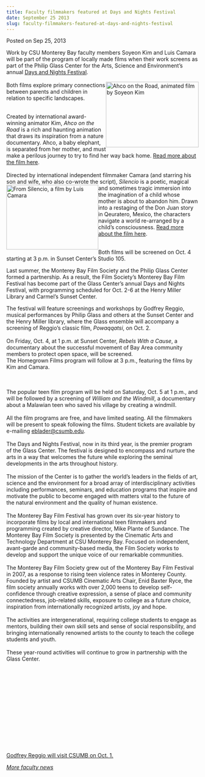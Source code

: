 ```yaml
---
title: Faculty filmmakers featured at Days and Nights Festival
date: September 25 2013
slug: faculty-filmmakers-featured-at-days-and-nights-festival
---
```


  



<span class="date">Posted on Sep 25, 2013    </span>
<p>Work by CSU Monterey Bay faculty members Soyeon Kim and Luis
Camara will be part of the program of locally made films when their
work screens as part of the Philip Glass Center for the Arts,
Science and Environment&#x2019;s annual <a href="https://daysandnightsfestival.com/" rel="nofollow">Days and Nights
Festival</a>.<br>
<br>
<img alt="Ahco on the Road, animated film by Soyeon Kim" src="https://news.csumb.edu/sites/default/files/65/attachments/news/images/kim_animation.jpg" style="float:right; width:243px; height:171px">Both films explore
primary connections between parents and children in relation to
specific landscapes.</img></br></br></p>
<p>Created by international award-winning animator Kim, <em>Ahco on
the Road</em> is a rich and haunting animation that draws its
inspiration from a nature documentary. Ahco, a baby elephant, is
separated from her mother, and must make a perilous journey to try
to find her way back home. <a href="https://daysandnightsfestival.com/festival/ahco-on-the-road/" rel="nofollow">Read more about the film here</a>.<br>
<br>
Directed by international independent filmmaker Camara (and
starring his son and wife, who also co-wrote the script),
<em>Silencio</em> is a poetic, magical and&#xA0;<img alt="From Silencio, a film by Luis Camara" src="https://news.csumb.edu/sites/default/files/65/attachments/news/images/camara_for_web.jpg" style="float:left; width:241px; height:169px">sometimes tragic
immersion into the imagination of a child whose mother is about to
abandon him. Drawn into a restaging of the Don Juan story in
Qeuratero, Mexico, the characters navigate a world re-arranged by a
child&#x2019;s consciousness. <a href="https://daysandnightsfestival.com/festival/silencio-film/" rel="nofollow">Read more about the film here</a>.</img></br></br></p>
<p>Both films will be screened on Oct. 4 starting at 3 p.m. in
Sunset Center&#x2019;s Studio 105.</p>
<p>Last summer, the Monterey Bay Film Society and the Philip Glass
Center formed a partnership. As a result, the Film Society&#x2019;s
Monterey Bay Film Festival has become part of the Glass Center&#x2019;s
annual Days and Nights Festival, with programming scheduled for
Oct. 2-6 at the Henry Miller Library and Carmel&#x2019;s Sunset
Center.&#xA0;</p>
<p>The festival will feature screenings and workshops by Godfrey
Reggio, musical performances by Philip Glass and others at the
Sunset Center and the Henry Miller library, where the Glass
ensemble will accompany a screening of Reggio&#x2019;s classic film,
<em>Powaqqatsi</em>, on Oct. 2.<br>
<br>
On Friday, Oct. 4, at 1 p.m. at Sunset Center, <em>Rebels With a
Cause</em>, a documentary about the successful movement of Bay Area
community members to protect open space, will be screened.<br>
The Homegrown Films program will follow at 3 p.m., featuring the
films by Kim and Camara.</br></br></br></p>
<p>The popular teen film program will be held on Saturday, Oct. 5
at 1 p.m., and will be followed by a screening of <em>William and
the Windmill</em>, a documentary about a Malawian teen who saved
his village by creating a windmill.<br>
<br>
All the film programs are free, and have limited seating. All the
filmmakers will be present to speak following the films. Student
tickets are available by e-mailing <a href="mailto:eblader@csumb.edu">eblader@csumb.edu</a>.<br>
<br>
The Days and Nights Festival, now in its third year, is the premier
program of the Glass Center. The festival is designed to encompass
and nurture the arts in a way that welcomes the future while
exploring the seminal developments in the arts throughout
history.<br>
<br>
The mission of the Center is to gather the world&#x2019;s leaders in the
fields of art, science and the environment for a broad array of
interdisciplinary activities including performances, seminars, and
education programs that inspire and motivate the public to become
engaged with matters vital to the future of the natural environment
and the quality of human existence.<br>
<br>
The Monterey Bay Film Festival has grown over its six-year history
to incorporate films by local and international teen filmmakers and
programming created by creative director, Mike Plante of Sundance.
The Monterey Bay Film Society is presented by the Cinematic Arts
and Technology Department at CSU Monterey Bay. Focused on
independent, avant-garde and community-based media, the Film
Society works to develop and support the unique voice of our
remarkable communities.<br>
<br>
The Monterey Bay Film Society grew out of the Monterey Bay Film
Festival in 2007, as a response to rising teen violence rates in
Monterey County. Founded by artist and CSUMB Cinematic Arts Chair,
Enid Baxter Ryce, the film society annually works with over 2,000
teens to develop self-confidence through creative expression, a
sense of place and community connectedness, job-related skills,
exposure to college as a future choice, inspiration from
internationally recognized artists, joy and hope.<br>
<br>
The activities are intergenerational, requiring college students to
engage as mentors, building their own skill sets and sense of
social responsibility, and bringing internationally renowned
artists to the county to teach the college students and
youth.<br>
<br>
These year-round activities will continue to grow in partnership
with the Glass Center.</br></br></br></br></br></br></br></br></br></br></br></br></br></br></p>
<p><a href="../24/acclaimed-director-screens-film-oct-1.html" rel="nofollow">Godfrey Reggio will visit CSUMB on Oct. 1.</a></p>
<p><a href="../../jan/31/faculty-highlights.html" rel="nofollow"><em>More faculty news</em></a></p>





```
